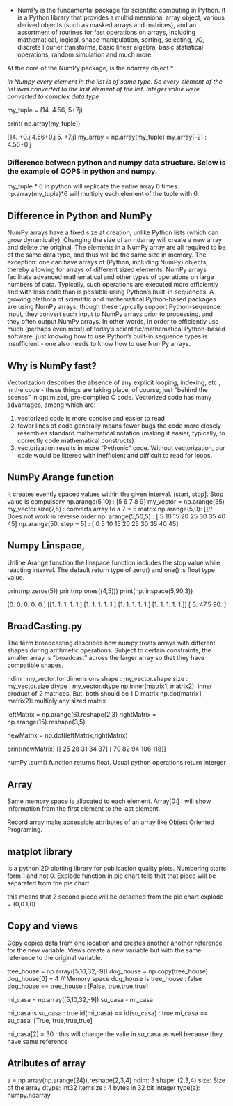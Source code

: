 * NumPy is the fundamental package for scientific computing in Python. It is a Python library that provides a multidimensional array object, various derived objects (such as masked arrays and matrices), and an assortment of routines for fast operations on arrays, including mathematical, logical, shape manipulation, sorting, selecting, I/O, discrete Fourier transforms, basic linear algebra, basic statistical operations, random simulation and much more.

At the core of the NumPy package, is the ndarray object.*

*In Numpy every element in the list is of same type. So every element of the list was converted to the last element of the list. Integer value were converted to complex data type*

my_tuple = (14 ,4.56, 5+7j)

print( np.array(my_tuple))

[14.  +0.j  4.56+0.j  5.  +7.j]
my_array = np.array(my_tuple)
my_array[-2] : 4.56+0.j

### Difference between python and numpy data structure. Below is the example of OOPS in python and numpy. 

my_tuple * 6 in python will replicate the entire array 6 times. 
np.array(my_tuple)*6 will multiply each element of the tuple with 6. 

## Difference in Python and NumPy
NumPy arrays have a fixed size at creation, unlike Python lists (which can grow dynamically). Changing the size of an ndarray will create a new array and delete the original.
The elements in a NumPy array are all required to be of the same data type, and thus will be the same size in memory. The exception: one can have arrays of (Python, including NumPy) objects, thereby allowing for arrays of different sized elements.
NumPy arrays facilitate advanced mathematical and other types of operations on large numbers of data. Typically, such operations are executed more efficiently and with less code than is possible using Python’s built-in sequences.
A growing plethora of scientific and mathematical Python-based packages are using NumPy arrays; though these typically support Python-sequence input, they convert such input to NumPy arrays prior to processing, and they often output NumPy arrays. In other words, in order to efficiently use much (perhaps even most) of today’s scientific/mathematical Python-based software, just knowing how to use Python’s built-in sequence types is insufficient - one also needs to know how to use NumPy arrays.

## Why is NumPy fast?
Vectorization describes the absence of any explicit looping, indexing, etc., in the code - these things are taking place, of course, just “behind the scenes” in optimized, pre-compiled C code. Vectorized code has many advantages, among which are:

1. vectorized code is more concise and easier to read
2. fewer lines of code generally means fewer bugs the code more closely resembles standard mathematical notation (making it easier, typically, to correctly code mathematical constructs)
3. vectorization results in more “Pythonic” code. Without vectorization, our code would be littered with inefficient and difficult to read for loops.

## NumPy Arange function
It creates evently spaced values within the given interval. (start, stop]. Stop value is compulsory 
np.arange(5,10) : [5 6 7 8 9]
my_vector = np.arange(35)
my_vector.size(7,5) : converts array to a 7 * 5 matrix
np.arange(5,0): []// Does not work in reverse order
np. arange(5,50,5) : [ 5 10 15 20 25 30 35 40 45]
np.arange(50, step = 5) : [ 0  5 10 15 20 25 30 35 40 45]

## Numpy Linspace,

Unline Arange function the linspace function includes the stop value while reacting interval. The default return type of zero() and one() is float type value. 

print(np.zeros(5))
print(np.ones((4,5)))
print(np.linspace(5,90,3))

[0. 0. 0. 0. 0.]
[[1. 1. 1. 1. 1.]
 [1. 1. 1. 1. 1.]
 [1. 1. 1. 1. 1.]
 [1. 1. 1. 1. 1.]]
[ 5.  47.5 90. ]

## BroadCasting.py 
The term broadcasting describes how numpy treats arrays with different shapes during arithmetic operations. Subject to certain constraints, the smaller array is “broadcast” across the larger array so that they have compatible shapes. 

ndim :  my_vector.for dimensions
shape : my_vector.shape
size :  my_vector.size
dtype : my_vector.dtype
np.inner(matrix1, matrix2): inner product of 2 matrices. But, both should be 1 D matrix
np.dot(matrix1, matrix2): multiply any sized matrix

leftMatrix = np.arange(6).reshape(2,3)
rightMatrix = np.arange(15).reshape(3,5)

newMatrix = np.dot(leftMatrix,rightMatrix)

print(newMatrix)
[[ 25  28  31  34  37]
 [ 70  82  94 106 118]]

 numPy .sum() function returns float. Usual python operations return interger

 ## Array

 Same memory space is allocated to each element. Array[0:] : will show information from the first element to the last element. 

 Record array make accessible attributes of an array like Object Oriented Programing.

 ## matplot library

Is a python 2D plotting library for publicasion quality plots. Numbering starts form 1 and not 0. Explode function in pie chart tells that that piece will be separated from the pie chart. 

this means that 2 second piece will be detached from the pie chart
explode = (0,0.1,0)

## Copy and views

Copy copies data from one location and creates another another reference for the new variable. Views create a new variable but with the same reference to the original variable. 

tree_house = np.array([5,10,32,-9])
dog_house = np.copy(tree_house)
dog_house[0] = 4
// Memory space
dog_house is tree_house : false
dog_house == tree_house : [False, true,true,true]


mi_casa =  np.array([5,10,32,-9])
su_casa - mi_casa

mi_casa is su_casa : true
id(mi_casa) == id(su_casa) : true
mi_casa == su_casa :[True, true,true,true]

mi_casa[2] = 30 : this will change the valie in su_casa as well because they have same reference

## Atributes of array
a = np.array(np.arange(24)).reshape(2,3,4)
ndim: 3
shape: (2,3,4)
size: Size of the array
dtype: int32
itemsize : 4 bytes in 32 bit integer
type(a): numpy.ndarray